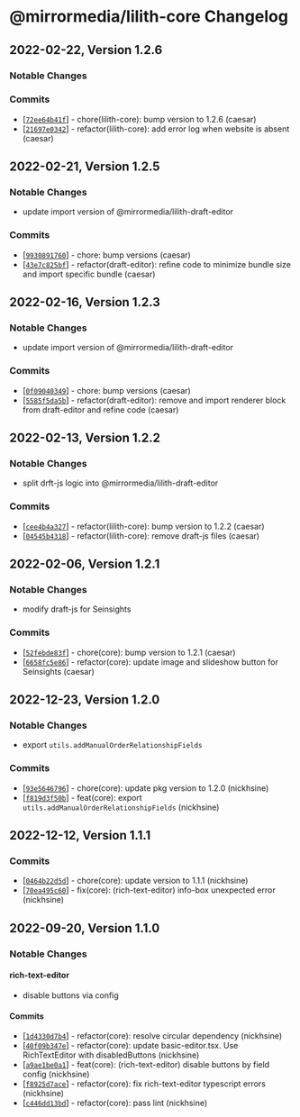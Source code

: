# @mirrormedia/lilith-core Changelog

## 2022-02-22, Version 1.2.6

### Notable Changes

### Commits

- \[[`72ee64b41f`](https://github.com/mirror-media/lilith/commit/72ee64b41f)] - chore(lilith-core): bump version to 1.2.6 (caesar)
- \[[`21697e0342`](https://github.com/mirror-media/lilith/commit/21697e0342)] - refactor(lilith-core): add error log when website is absent (caesar)

## 2022-02-21, Version 1.2.5

### Notable Changes

- update import version of @mirrormedia/lilith-draft-editor

### Commits

- \[[`9930891760`](https://github.com/mirror-media/lilith/commit/9930891760)] - chore: bump versions (caesar)
- \[[`43e7c825bf`](https://github.com/mirror-media/lilith/commit/43e7c825bf)] - refactor(draft-editor): refine code to minimize bundle size and import specific bundle (caesar)

## 2022-02-16, Version 1.2.3

### Notable Changes

- update import version of @mirrormedia/lilith-draft-editor

### Commits

- \[[`0f09040349`](https://github.com/mirror-media/lilith/commit/0f09040349)] - chore: bump versions (caesar)
- \[[`5585f5da5b`](https://github.com/mirror-media/lilith/commit/5585f5da5b)] - refactor(draft-editor): remove and import renderer block from draft-editor and refine code (caesar)

## 2022-02-13, Version 1.2.2

### Notable Changes

- split drft-js logic into @mirrormedia/lilith-draft-editor

### Commits

- \[[`cee4b4a327`](https://github.com/mirror-media/lilith/commit/cee4b4a327)] - refactor(lilith-core): bump version to 1.2.2 (caesar)
- \[[`04545b4318`](https://github.com/mirror-media/lilith/commit/04545b4318)] - refactor(lilith-core): remove draft-js files (caesar)

## 2022-02-06, Version 1.2.1

### Notable Changes

- modify draft-js for Seinsights

### Commits

- \[[`52febde83f`](https://github.com/mirror-media/lilith/commit/52febde83f)] - chore(core): bump version to 1.2.1 (caesar)
- \[[`6658fc5e86`](https://github.com/mirror-media/lilith/commit/6658fc5e86)] - refactor(core): update image and slideshow button for Seinsights (caesar)

## 2022-12-23, Version 1.2.0

### Notable Changes

- export `utils.addManualOrderRelationshipFields`

### Commits

- \[[`93e5646796`](https://github.com/mirror-media/lilith/commit/93e5646796)] - chore(core): update pkg version to 1.2.0 (nickhsine)
- \[[`f819d3f50b`](https://github.com/mirror-media/lilith/commit/f819d3f50b)] - feat(core): export `utils.addManualOrderRelationshipFields` (nickhsine)

## 2022-12-12, Version 1.1.1

### Commits

- \[[`0464b22d5d`](https://github.com/mirror-media/lilith/commit/0464b22d5d)] - chore(core): update version to 1.1.1 (nickhsine)
- \[[`70ea495c60`](https://github.com/mirror-media/lilith/commit/70ea495c60)] - fix(core): (rich-text-editor) info-box unexpected error (nickhsine)

## 2022-09-20, Version 1.1.0

### Notable Changes

#### rich-text-editor

- disable buttons via config

#### Commits

- \[[`1d4330d7b4`](https://github.com/mirror-media/lilith/commit/1d4330d7b4)] - refactor(core): resolve circular dependency (nickhsine)
- \[[`40f09b347e`](https://github.com/mirror-media/lilith/commit/40f09b347e)] - refactor(core): update basic-editor.tsx. Use RichTextEditor with disabledButtons (nickhsine)
- \[[`a9ae1be0a1`](https://github.com/mirror-media/lilith/commit/a9ae1be0a1)] - feat(core): (rich-text-editor) disable buttons by field config (nickhsine)
- \[[`f8925d7ace`](https://github.com/mirror-media/lilith/commit/f8925d7ace)] - refactor(core): fix rich-text-editor typescript errors (nickhsine)
- \[[`c446dd13bd`](https://github.com/mirror-media/lilith/commit/c446dd13bd)] - refactor(core): pass lint (nickhsine)
